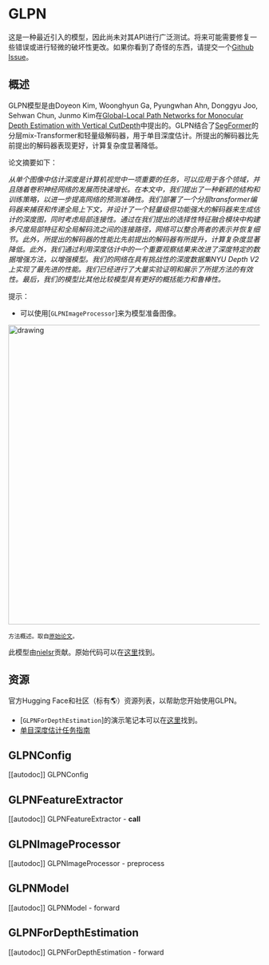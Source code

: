 <!--版权所有2022年由HuggingFace团队保留。

根据Apache License, Version 2.0（"许可证"）的规定，除非符合许可证的规定，否则您不得使用此文件。 您可以在下面的网址中获得许可证的副本：

http://www.apache.org/licenses/LICENSE-2.0

除非适用法律要求或书面同意，否则根据许可证分发的软件是基于“按原样”的基础进行分发的，不附带任何形式的保证或条件。请参阅许可证以获取特定语言的权限和限制。

⚠️ 请注意，此文件是Markdown格式，但包含特定语法供我们的文档构建工具（类似于MDX）使用，可能无法在您的Markdown查看器中正确显示。-->

# GLPN

<Tip>

这是一种最近引入的模型，因此尚未对其API进行广泛测试。将来可能需要修复一些错误或进行轻微的破坏性更改。如果你看到了奇怪的东西，请提交一个[Github Issue](https://github.com/huggingface/transformers/issues/new?assignees=&labels=&template=bug-report.md&title)。

</Tip>

## 概述

GLPN模型是由Doyeon Kim, Woonghyun Ga, Pyungwhan Ahn, Donggyu Joo, Sehwan Chun, Junmo Kim在[Global-Local Path Networks for Monocular Depth Estimation with Vertical CutDepth](https://arxiv.org/abs/2201.07436)中提出的。GLPN结合了[SegFormer](segformer)的分层mix-Transformer和轻量级解码器，用于单目深度估计。所提出的解码器比先前提出的解码器表现更好，计算复杂度显著降低。

论文摘要如下：

*从单个图像中估计深度是计算机视觉中一项重要的任务，可以应用于各个领域，并且随着卷积神经网络的发展而快速增长。在本文中，我们提出了一种新颖的结构和训练策略，以进一步提高网络的预测准确性。我们部署了一个分层transformer编码器来捕获和传递全局上下文，并设计了一个轻量级但功能强大的解码器来生成估计的深度图，同时考虑局部连接性。通过在我们提出的选择性特征融合模块中构建多尺度局部特征和全局解码流之间的连接路径，网络可以整合两者的表示并恢复细节。此外，所提出的解码器的性能比先前提出的解码器有所提升，计算复杂度显著降低。此外，我们通过利用深度估计中的一个重要观察结果来改进了深度特定的数据增强方法，以增强模型。我们的网络在具有挑战性的深度数据集NYU Depth V2上实现了最先进的性能。我们已经进行了大量实验证明和展示了所提方法的有效性。最后，我们的模型比其他比较模型具有更好的概括能力和鲁棒性。*

提示：

- 可以使用[`GLPNImageProcessor`]来为模型准备图像。

<img src="https://huggingface.co/datasets/huggingface/documentation-images/resolve/main/glpn_architecture.jpg"
alt="drawing" width="600"/>

<small> 方法概述。取自<a href="https://arxiv.org/abs/2201.07436" target="_blank">原始论文</a>。 </small>

此模型由[nielsr](https://huggingface.co/nielsr)贡献。原始代码可以在[这里](https://github.com/vinvino02/GLPDepth)找到。

## 资源

官方Hugging Face和社区（标有🌎）资源列表，以帮助您开始使用GLPN。

- [`GLPNForDepthEstimation`]的演示笔记本可以在[这里](https://github.com/NielsRogge/Transformers-Tutorials/tree/master/GLPN)找到。
- [单目深度估计任务指南](../tasks/monocular_depth_estimation)

## GLPNConfig

[[autodoc]] GLPNConfig

## GLPNFeatureExtractor

[[autodoc]] GLPNFeatureExtractor
    - __call__

## GLPNImageProcessor

[[autodoc]] GLPNImageProcessor
    - preprocess

## GLPNModel

[[autodoc]] GLPNModel
    - forward

## GLPNForDepthEstimation

[[autodoc]] GLPNForDepthEstimation
    - forward